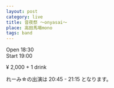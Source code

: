```yaml
---
layout: post
category: live
title: 音夜祭 ～onyasai～
place: 高田馬場mono
tags: band
---
```


Open  18:30  
Start 19:00

&yen; 2,000 + 1 drink

れーみ&#x2606;の出演は 20:45 - 21:15 となります。